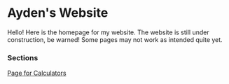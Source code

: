 # Ayden's Website

Hello! Here is the homepage for my website. The website is still under construction, be warned! Some pages may not work as intended quite yet.

### Sections
[Page for Calculators](mosshat.xyz/calculators.html)